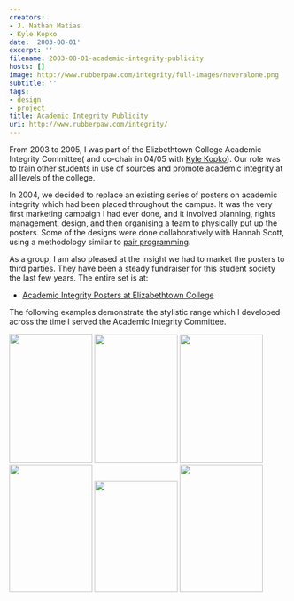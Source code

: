 ```yaml
---
creators:
- J. Nathan Matias
- Kyle Kopko
date: '2003-08-01'
excerpt: ''
filename: 2003-08-01-academic-integrity-publicity
hosts: []
image: http://www.rubberpaw.com/integrity/full-images/neveralone.png
subtitle: ''
tags:
- design
- project
title: Academic Integrity Publicity
uri: http://www.rubberpaw.com/integrity/
---
```


 <p>From 2003 to 2005, I was part of the Elizbethtown College Academic Integrity Committee( and co-chair in 04/05 with <a href="http://users.etown.edu/k/kopkok/Kyle_C._Kopko/Welcome.html">Kyle Kopko</a>).  Our role was to train other students in use of sources and promote academic integrity at all levels of the college.</p>
<p>In 2004, we decided to replace an existing series of posters on academic integrity which had been placed throughout the campus. It was the very first marketing campaign I had ever done, and it involved planning, rights management, design, and then organising a team to physically put up the posters. Some of the designs were done collaboratively with Hannah Scott, using a methodology similar to <a href="http://en.wikipedia.org/wiki/Pair_programming">pair programming</a>.</p>
<p>As a group, I am also pleased at the insight we had to market the posters to third parties. They have been a steady fundraiser for this student society the last few years. The entire set is at:</p>
<ul><li> <a href="http://www.rubberpaw.com/integrity/">Academic Integrity Posters at Elizabethtown College</a></li></ul>
<p>The following examples demonstrate the stylistic range which I developed across the time I served the Academic Integrity Committee.</p>

<img width="150" height="233" src="http://www.rubberpaw.com/integrity/thumbnails/guidobono-t.png"/> <img width="150" height="232" src="http://www.rubberpaw.com/integrity/thumbnails/path-t.png"/> <img width="150" height="232" src="http://www.rubberpaw.com/plates/spring05aic/You-Are-Window-thumb.jpg"/> <img width="150" height="231" src="http://www.rubberpaw.com/integrity/thumbnails/japanese-t.png"/> <img width="150" height="202" src="http://www.rubberpaw.com/integrity/thumbnails/book2-t.png"/> <img width="150" height="231" src="http://www.rubberpaw.com/integrity/thumbnails/windchanges-t.png"/>